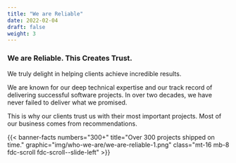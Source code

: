 ```yaml
---
title: "We are Reliable"
date: 2022-02-04
draft: false
weight: 3
---
```


### We are Reliable. This Creates Trust.

We truly delight in helping clients achieve incredible results.

We are known for our deep technical expertise and our track record of delivering successful software projects. In over two decades, we have never failed to deliver what we promised.

This is why our clients trust us with their most important projects. Most of our business comes from recommendations.

{{< banner-facts numbers="300+" title="Over 300 projects shipped on time." graphic="img/who-we-are/we-are-reliable-1.png" class="mt-16 mb-8 fdc-scroll fdc-scroll--slide-left" >}}